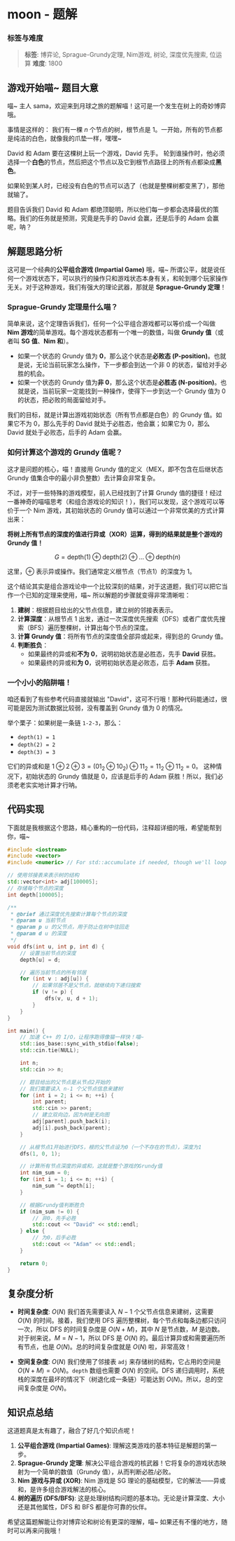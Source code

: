 # moon - 题解

### 标签与难度
> **标签**: 博弈论, Sprague-Grundy定理, Nim游戏, 树论, 深度优先搜索, 位运算
> **难度**: 1800

## 游戏开始喵~ 题目大意
喵~ 主人 sama，欢迎来到月球之旅的题解喵！这可是一个发生在树上的奇妙博弈哦。

事情是这样的：
我们有一棵 $n$ 个节点的树，根节点是 1。一开始，所有的节点都是纯洁的白色，就像我的爪垫一样，嘿嘿~

David 和 Adam 要在这棵树上玩一个游戏，David 先手。
轮到谁操作时，他必须选择一个**白色**的节点，然后把这个节点以及它到根节点路径上的所有点都染成**黑色**。

如果轮到某人时，已经没有白色的节点可以选了（也就是整棵树都变黑了），那他就输了。

题目告诉我们 David 和 Adam 都绝顶聪明，所以他们每一步都会选择最优的策略。我们的任务就是预测，究竟是先手的 David 会赢，还是后手的 Adam 会赢呢，呐？

## 解题思路分析
这可是一个经典的**公平组合游戏 (Impartial Game)** 哦，喵~ 所谓公平，就是说任何一个游戏状态下，可以执行的操作只和游戏状态本身有关，和轮到哪个玩家操作无关。对于这种游戏，我们有强大的理论武器，那就是 **Sprague-Grundy 定理**！

### Sprague-Grundy 定理是什么喵？
简单来说，这个定理告诉我们，任何一个公平组合游戏都可以等价成一个叫做 **Nim 游戏**的简单游戏。每个游戏状态都有一个唯一的数值，叫做 **Grundy 值**（或者叫 **SG 值**、**Nim 和**）。

- 如果一个状态的 Grundy 值为 **0**，那么这个状态是**必败态 (P-position)**。也就是说，无论当前玩家怎么操作，下一步都会到达一个非 0 的状态，留给对手必胜的机会。
- 如果一个状态的 Grundy 值为**非 0**，那么这个状态是**必胜态 (N-position)**。也就是说，当前玩家一定能找到一种操作，使得下一步到达一个 Grundy 值为 0 的状态，把必败的局面留给对手。

我们的目标，就是计算出游戏初始状态（所有节点都是白色）的 Grundy 值。如果它不为 0，那么先手的 David 就处于必胜态，他会赢；如果它为 0，那么 David 就处于必败态，后手的 Adam 会赢。

### 如何计算这个游戏的 Grundy 值呢？
这才是问题的核心，喵！直接用 Grundy 值的定义（MEX，即不包含在后继状态 Grundy 值集合中的最小非负整数）去计算会非常复杂。

不过，对于一些特殊的游戏模型，前人已经找到了计算 Grundy 值的捷径！经过一番神奇的喵喵思考（和组合游戏论的知识！），我们可以发现，这个游戏可以等价于一个 Nim 游戏，其初始状态的 Grundy 值可以通过一个非常优美的方式计算出来：

**将树上所有节点的深度的值进行异或（XOR）运算，得到的结果就是整个游戏的 Grundy 值！**

$$
G = \text{depth}(1) \oplus \text{depth}(2) \oplus \dots \oplus \text{depth}(n)
$$

这里，$\oplus$ 表示异或操作。我们通常定义根节点（节点1）的深度为 1。

这个结论其实是组合游戏论中一个比较深刻的结果，对于这道题，我们可以把它当作一个已知的定理来使用，喵~ 所以解题的步骤就变得非常清晰啦：

1.  **建树**：根据题目给出的父节点信息，建立树的邻接表表示。
2.  **计算深度**：从根节点 1 出发，通过一次深度优先搜索（DFS）或者广度优先搜索（BFS）遍历整棵树，计算出每个节点的深度。
3.  **计算 Grundy 值**：将所有节点的深度值全部异或起来，得到总的 Grundy 值。
4.  **判断胜负**：
    *   如果最终的异或和**不为 0**，说明初始状态是必胜态，先手 **David** 获胜。
    *   如果最终的异或和**为 0**，说明初始状态是必败态，后手 **Adam** 获胜。

### 一个小小的陷阱喵！
咱还看到了有些参考代码直接就输出 "David"，这可不行哦！那种代码能通过，很可能是因为测试数据比较弱，没有覆盖到 Grundy 值为 0 的情况。

举个栗子：如果树是一条链 `1-2-3`，那么：
- `depth(1) = 1`
- `depth(2) = 2`
- `depth(3) = 3`

它们的异或和是 $1 \oplus 2 \oplus 3 = (01_2 \oplus 10_2) \oplus 11_2 = 11_2 \oplus 11_2 = 0$。
这种情况下，初始状态的 Grundy 值就是 0，应该是后手的 Adam 获胜！所以，我们必须老老实实地计算才行呐。

## 代码实现
下面就是我根据这个思路，精心重构的一份代码，注释超详细的哦，希望能帮到你，喵~

```cpp
#include <iostream>
#include <vector>
#include <numeric> // For std::accumulate if needed, though we'll loop manually

// 使用邻接表来表示树的结构
std::vector<int> adj[100005];
// 存储每个节点的深度
int depth[100005];

/**
 * @brief 通过深度优先搜索计算每个节点的深度
 * @param u 当前节点
 * @param p u 的父节点，用于防止在树中往回走
 * @param d u 的深度
 */
void dfs(int u, int p, int d) {
    // 设置当前节点的深度
    depth[u] = d;

    // 遍历当前节点的所有邻居
    for (int v : adj[u]) {
        // 如果邻居不是父节点，就继续向下递归搜索
        if (v != p) {
            dfs(v, u, d + 1);
        }
    }
}

int main() {
    // 加速 C++ 的 I/O，让程序跑得像猫一样快！喵~
    std::ios_base::sync_with_stdio(false);
    std::cin.tie(NULL);

    int n;
    std::cin >> n;

    // 题目给出的父节点是从节点2开始的
    // 我们需要读入 n-1 个父节点信息来建树
    for (int i = 2; i <= n; ++i) {
        int parent;
        std::cin >> parent;
        // 建立双向边，因为树是无向图
        adj[parent].push_back(i);
        adj[i].push_back(parent);
    }

    // 从根节点1开始进行DFS，根的父节点设为0（一个不存在的节点），深度为1
    dfs(1, 0, 1);

    // 计算所有节点深度的异或和，这就是整个游戏的Grundy值
    int nim_sum = 0;
    for (int i = 1; i <= n; ++i) {
        nim_sum ^= depth[i];
    }

    // 根据Grundy值判断胜负
    if (nim_sum != 0) {
        // 非0，先手必胜
        std::cout << "David" << std::endl;
    } else {
        // 为0，后手必胜
        std::cout << "Adam" << std::endl;
    }

    return 0;
}
```

## 复杂度分析
- **时间复杂度**: $O(N)$
  我们首先需要读入 $N-1$ 个父节点信息来建树，这需要 $O(N)$ 的时间。接着，我们使用 DFS 遍历整棵树，每个节点和每条边都只访问一次，所以 DFS 的时间复杂度是 $O(N+M)$，其中 $N$ 是节点数，$M$ 是边数。对于树来说，$M = N-1$，所以 DFS 是 $O(N)$ 的。最后计算异或和需要遍历所有节点，也是 $O(N)$。总的时间复杂度就是 $O(N)$ 啦，非常高效！

- **空间复杂度**: $O(N)$
  我们使用了邻接表 `adj` 来存储树的结构，它占用的空间是 $O(N+M) = O(N)$。`depth` 数组也需要 $O(N)$ 的空间。DFS 递归调用时，系统栈的深度在最坏的情况下（树退化成一条链）可能达到 $O(N)$。所以，总的空间复杂度是 $O(N)$。

## 知识点总结
这道题真是太有趣了，融合了好几个知识点呢！

1.  **公平组合游戏 (Impartial Games)**: 理解这类游戏的基本特征是解题的第一步。
2.  **Sprague-Grundy 定理**: 解决公平组合游戏的核武器！它将复杂的游戏状态映射为一个简单的数值（Grundy 值），从而判断必胜/必败。
3.  **Nim 游戏与异或 (XOR)**: Nim 游戏是 SG 理论的基础模型，它的解法——异或和，是许多组合游戏解法的核心。
4.  **树的遍历 (DFS/BFS)**: 这是处理树结构问题的基本功。无论是计算深度、大小还是其他属性，DFS 和 BFS 都是你可靠的伙伴。

希望这篇题解能让你对博弈论和树论有更深的理解，喵~ 如果还有不懂的地方，随时可以再来问我哦！